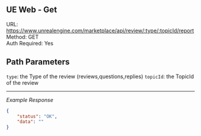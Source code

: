 ## UE Web - Get

URL: https://www.unrealengine.com/marketplace/api/review/:type/:topicId/report \
Method: GET \
Auth Required: Yes

## Path Parameters

`type`: the Type of the review (reviews,questions,replies)
`topicId`: the TopicId of the review

---

_Example Response_

```json
{
    "status": "OK",
    "data": ""
}
```